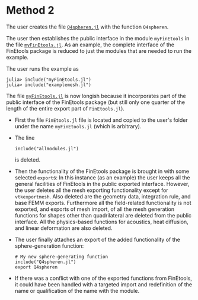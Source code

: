 # Method 2

The user creates the file [`Q4spheren.jl`](Q4spheren.jl) with the  function `Q4spheren`.

The user then establishes the public interface in the module `myFinEtools` in the file [`myFinEtools.jl`](myFinEtools.jl). As an example, the complete interface of the FinEtools package is reduced to just the modules that are needed to run the example.

The user runs the example as

```
julia> include("myFinEtools.jl")
julia> include("examplemesh.jl")
```

The file [`myFinEtools.jl`](myFinEtools.jl) is now longish because it incorporates part of the public interface of the FinEtools package (but still only  one quarter of the length of the entire export part of `FinEtools.jl`).

- First the file `FinEtools.jl` file is located and copied to the user's folder under the name `myFinEtools.jl` (which is arbitrary).
- The line 

    ```
    include("allmodules.jl")
    ```

    is deleted. 
- Then the functionality of the FinEtools package is brought in with some selected `export`s: In this instance (as an example) the user keeps all the general facilities of FinEtools in the public exported interface. However, the user deletes all the mesh exporting functionality except for `vtkexportmesh`. Also deleted are the geometry data, integration rule, and base FEMM exports. Furthermore all the field-related  functionality  is not exported,  and exports of mesh import, of all the mesh generation functions  for shapes other  than quadrilateral are deleted from the public interface. All the physics-based functions for acoustics, heat diffusion, and linear deformation are also deleted.
- The user finally  attaches an export of the added  functionality of the sphere-generation function:

    ```
    # My new sphere-generating function
    include("Q4spheren.jl")
    export Q4spheren
    ```

- If there was a conflict  with one of the exported functions from FinEtools, it could have been handled with a targeted  import  and redefinition  of the name or qualification of the  name  with the module.


